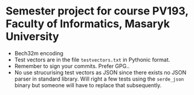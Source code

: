 # Semester project for course PV193, Faculty of Informatics, Masaryk University

- Bech32m encoding
- Test vectors are in the file `testvectors.txt` in Pythonic format.
- Remember to sign your commits. Prefer GPG..
- No use strucurising test vectors as JSON since there exists no JSON parser in standard library. Will right a few tests using the `serde_json` binary but someone will have to replace that subsequently.